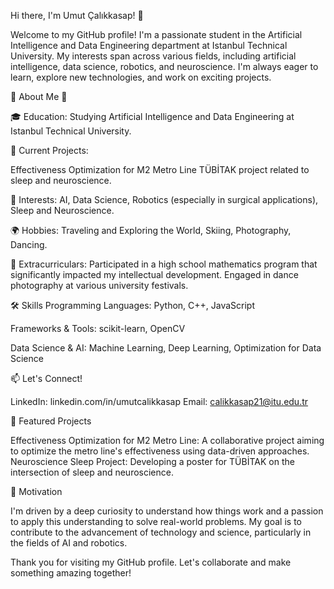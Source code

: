 

Hi there, I'm Umut Çalıkkasap! 👋

Welcome to my GitHub profile! I'm a passionate student in the Artificial Intelligence and Data Engineering department at Istanbul Technical University. My interests span across various fields, including artificial intelligence, data science, robotics, and neuroscience. I'm always eager to learn, explore new technologies, and work on exciting projects.

🚀 About Me 🚀 

🎓 Education: Studying Artificial Intelligence and Data Engineering at Istanbul Technical University.

🔬 Current Projects:

Effectiveness Optimization for M2 Metro Line
TÜBİTAK project related to sleep and neuroscience.

🤖 Interests: AI, Data Science, Robotics (especially in surgical applications), Sleep and Neuroscience.

🌍 Hobbies: Traveling and Exploring the World, Skiing, Photography, Dancing.

🏫 Extracurriculars:
Participated in a high school mathematics program that significantly impacted my intellectual development.
Engaged in dance photography at various university festivals.

🛠️ Skills
Programming Languages: Python, C++, JavaScript

Frameworks & Tools: scikit-learn, OpenCV

Data Science & AI: Machine Learning, Deep Learning, Optimization for Data Science 

📫 Let's Connect!

LinkedIn: linkedin.com/in/umutcalikkasap
Email: calikkasap21@itu.edu.tr

🌟 Featured Projects

Effectiveness Optimization for M2 Metro Line: A collaborative project aiming to optimize the metro line's effectiveness using data-driven approaches.
Neuroscience Sleep Project: Developing a poster for TÜBİTAK on the intersection of sleep and neuroscience.

📜 Motivation

I'm driven by a deep curiosity to understand how things work and a passion to apply this understanding to solve real-world problems. My goal is to contribute to the advancement of technology and science, particularly in the fields of AI and robotics.

Thank you for visiting my GitHub profile. Let's collaborate and make something amazing together!
